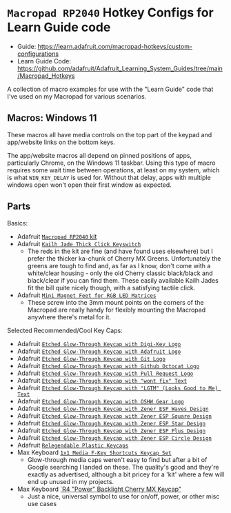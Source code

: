 # `Macropad RP2040` Hotkey Configs for Learn Guide code

* Guide: <https://learn.adafruit.com/macropad-hotkeys/custom-configurations>
* Learn Guide Code: <https://github.com/adafruit/Adafruit_Learning_System_Guides/tree/main/Macropad_Hotkeys>

A collection of macro examples for use with the "Learn Guide" code that I've used on my Macropad for various scenarios.

## Macros: Windows 11

These macros all have media controls on the top part of the keypad and app/website links on the bottom keys.

The app/website macros all depend on pinned positions of apps, particularly Chrome, on the Windows 11 taskbar. Using this type of macro requires some wait time between operations, at least on my system, which is what `WIN_KEY_DELAY` is used for. Without that delay, apps with multiple windows open won't open their first window as expected. 

## Parts

Basics:

* Adafruit [`Macropad RP2040` kit](https://www.adafruit.com/product/5128)
* Adafruit [`Kailh Jade Thick Click Keyswitch`](https://www.adafruit.com/product/5149)
    * The reds in the kit are fine (and have found uses elsewhere) but I prefer the thicker ka-chunk of Cherry MX Greens. Unfortunately the greens are tough to find and, as far as I know, don't come with a white/clear housing - only the old Cherry classic black/black and black/clear if you can find them. These easily available Kailh Jades fit the bill quite nicely though, with a satisfying tactile click.
* Adafruit [`Mini Magnet Feet for RGB LED Matrices`](https://www.adafruit.com/product/4631)
    * These screw into the 3mm mount points on the corners of the Macropad are really handy for flexibly mounting the Macropad anywhere there's metal for it.

Selected Recommended/Cool Key Caps:

* Adafruit [`Etched Glow-Through Keycap with Digi-Key Logo`](https://www.adafruit.com/product/5143)
* Adafruit [`Etched Glow-Through Keycap with Adafruit Logo`](https://www.adafruit.com/product/5094)
* Adafruit [`Etched Glow-Through Keycap with Git Logo`](https://www.adafruit.com/product/5193)
* Adafruit [`Etched Glow-Through Keycap with Github Octocat Logo`](https://www.adafruit.com/product/5192)
* Adafruit [`Etched Glow-Through Keycap with Pull Request Logo`](https://www.adafruit.com/product/5196)
* Adafruit [`Etched Glow-Through Keycap with "wont fix" Text`](https://www.adafruit.com/product/5197)
* Adafruit [`Etched Glow-Through Keycap with "LGTM" (Looks Good to Me) Text`](https://www.adafruit.com/product/5195)
* Adafruit [`Etched Glow-Through Keycap with OSHW Gear Logo`](https://www.adafruit.com/product/5115)
* Adafruit [`Etched Glow-Through Keycap with Zener ESP Waves Design`](https://www.adafruit.com/product/5104)
* Adafruit [`Etched Glow-Through Keycap with Zener ESP Square Design`](https://www.adafruit.com/product/5106)
* Adafruit [`Etched Glow-Through Keycap with Zener ESP Star Design`](https://www.adafruit.com/product/5105)
* Adafruit [`Etched Glow-Through Keycap with Zener ESP Plus Design`](https://www.adafruit.com/product/5107)
* Adafruit [`Etched Glow-Through Keycap with Zener ESP Circle Design`](https://www.adafruit.com/product/5108)
* Adafruit [`Relegendable Plastic Keycaps`](https://www.adafruit.com/product/5039)
* Max Keyboard [`1x1 Media F-Key Shortcuts Keycap Set`](https://www.maxkeyboard.com/r4-1x1-media-f-key-shortcuts-keycap-set.html)
    * Glow-through media caps weren't easy to find but after a bit of Google searching I landed on these. The quality's good and they're exactly as advertised, although a bit pricey for a 'kit' where a few will end up unused in my projects.
* Max Keyboard [`R4 "Power" Backlight Cherry MX Keycap"](https://www.maxkeyboard.com/custom-r4-power-backlight-cherry-mx-keycap.html)
    * Just a nice, universal symbol to use for on/off, power, or other misc use cases